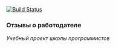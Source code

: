 [![Build Status](https://travis-ci.org/hhru/employer-review.svg?branch=master)](https://travis-ci.org/hhru/employer-review)

### Отзывы о работодателе

_Учебный проект школы программистов_
